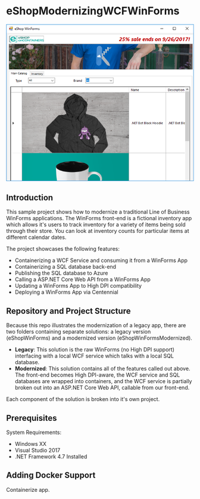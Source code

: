 # eShopModernizingWCFWinForms

![WinForms](assets/winForms.PNG)

## Introduction
This sample project shows how to modernize a traditional Line of Business WinForms applications. The WinForms front-end is a fictional inventory app which allows it's users to track inventory for a variety of items being sold through their store. You can look at inventory counts for particular items at different calendar dates. 

The project showcases the following features:
- Containerizing a WCF Service and consuming it from a WinForms App
- Containerizing a SQL database back-end
- Publishing the SQL database to Azure
- Calling a ASP.NET Core Web API from a WinForms App
- Updating a WinForms App to High DPI compatibility
- Deploying a WinForms App via Centennial

## Repository and Project Structure

Because this repo illustrates the modernization of a legacy app, there are two folders containing separate solutions: a legacy version (eShopWinForms) and a modernized version (eShopWinFormsModernized). 
 - **Legacy**: This solution is the raw WinForms (no High DPI support) interfacing with a local WCF service which talks with a local SQL database.
 - **Modernized**: This solution contains all of the features called out above. The front-end becomes High DPI-aware, the WCF service and SQL databases are wrapped into containers, and the WCF service is partially broken out into an ASP.NET Core Web API, callable from our front-end.

Each component of the solution is broken into it's own project.

## Prerequisites
System Requirements:
- Windows XX 
- Visual Studio 2017
- .NET Framework 4.7 Installed

## Adding Docker Support

Containerize app.
